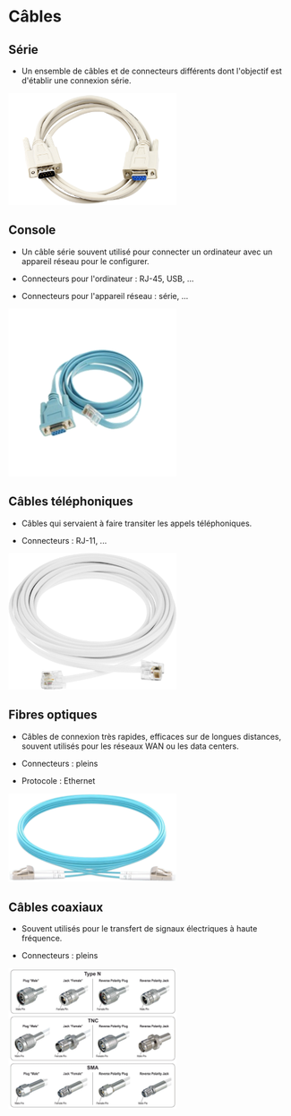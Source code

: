 # Câbles

## Série

- Un ensemble de câbles et de connecteurs différents dont l'objectif est d'établir une connexion série.

<img src="image/cables/1698591072189.png" alt="1698591072189" style="width:300px;"/>

## Console

- Un câble série souvent utilisé pour connecter un ordinateur avec un appareil réseau pour le configurer.

- Connecteurs pour l'ordinateur : RJ-45, USB, ...
- Connecteurs pour l'appareil réseau : série, ...

<img src="image/cables/1698588056114.png" alt="1698588056114" style="width:300px;"/>

## Câbles téléphoniques

- Câbles qui servaient à faire transiter les appels téléphoniques.

- Connecteurs : RJ-11, ...

<img src="image/cables/1698588829537.png" alt="1698588829537" style="width:300px;"/>

## Fibres optiques

- Câbles de connexion très rapides, efficaces sur de longues distances, souvent utilisés pour les réseaux WAN ou les data centers.

- Connecteurs : pleins

- Protocole : Ethernet

<img src="image/cables/1698589231295.png" alt="1698589231295" style="width:300px;"/>

## Câbles coaxiaux

- Souvent utilisés pour le transfert de signaux électriques à haute fréquence.

- Connecteurs : pleins

<img src="image/cables/1698592352644.png" alt="1698592352644" style="width:300px;"/>